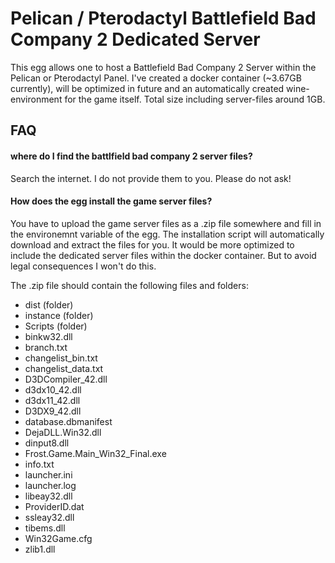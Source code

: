 # Pelican / Pterodactyl Battlefield Bad Company 2 Dedicated Server

This egg allows one to host a Battlefield Bad Company 2 Server within the Pelican or Pterodactyl Panel. I've created a docker container (~3.67GB currently), will be optimized in future and an automatically created wine-environment for the game itself. Total size including server-files around 1GB.

## FAQ

#### where do I find the battlfield bad company 2 server files?

Search the internet. I do not provide them to you. Please do not ask!

#### How does the egg install the game server files?

You have to upload the game server files as a .zip file somewhere and fill in the environemnt variable of the egg. The installation script will automatically download and extract the files for you. It would be more optimized to include the dedicated server files within the docker container. But to avoid legal consequences I won't do this.

The .zip file should contain the following files and folders:

- dist (folder)
- instance (folder)
- Scripts (folder)
- binkw32.dll
- branch.txt
- changelist_bin.txt
- changelist_data.txt
- D3DCompiler_42.dll
- d3dx10_42.dll
- d3dx11_42.dll
- D3DX9_42.dll
- database.dbmanifest
- DejaDLL.Win32.dll
- dinput8.dll
- Frost.Game.Main_Win32_Final.exe
- info.txt
- launcher.ini
- launcher.log
- libeay32.dll
- ProviderID.dat
- ssleay32.dll
- tibems.dll
- Win32Game.cfg
- zlib1.dll
